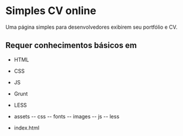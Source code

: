 # Simples CV online

Uma página simples para desenvolvedores exibirem seu portfólio e CV.

## Requer conhecimentos básicos em
- HTML
- CSS
- JS
- Grunt
- LESS

- assets
-- css
-- fonts
-- images
-- js
-- less

- index.html